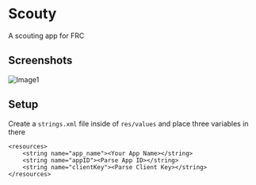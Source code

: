 # Scouty
A scouting app for FRC


## Screenshots
![Image1](http://i.imgur.com/QoWVaPH.png)

## Setup
Create a `strings.xml` file inside of `res/values` and place three variables in there

``` 
<resources>
    <string name="app_name"><Your App Name></string>
    <string name="appID"><Parse App ID></string>
    <string name="clientKey"><Parse Client Key></string>
</resources>
```
